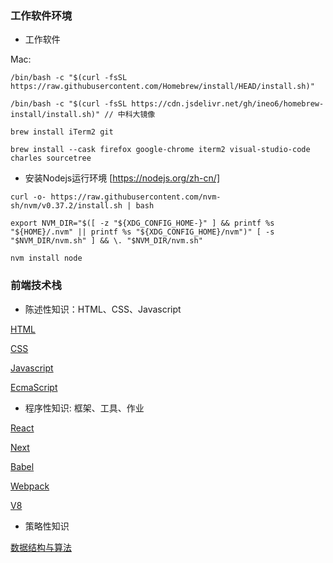 ### 工作软件环境

- 工作软件

Mac:

```
/bin/bash -c "$(curl -fsSL https://raw.githubusercontent.com/Homebrew/install/HEAD/install.sh)"

/bin/bash -c "$(curl -fsSL https://cdn.jsdelivr.net/gh/ineo6/homebrew-install/install.sh)" // 中科大镜像

brew install iTerm2 git

brew install --cask firefox google-chrome iterm2 visual-studio-code charles sourcetree

```
- 安装Nodejs运行环境 [https://nodejs.org/zh-cn/]

```
curl -o- https://raw.githubusercontent.com/nvm-sh/nvm/v0.37.2/install.sh | bash

export NVM_DIR="$([ -z "${XDG_CONFIG_HOME-}" ] && printf %s "${HOME}/.nvm" || printf %s "${XDG_CONFIG_HOME}/nvm")" [ -s "$NVM_DIR/nvm.sh" ] && \. "$NVM_DIR/nvm.sh"

nvm install node
```

### 前端技术栈

- 陈述性知识：HTML、CSS、Javascript

[HTML](https://developer.mozilla.org/zh-CN/docs/Web/HTML)

[CSS](https://developer.mozilla.org/zh-CN/docs/Web/CSS)

[Javascript](https://developer.mozilla.org/zh-CN/docs/Web/JavaScript)

[EcmaScript](https://262.ecma-international.org/6.0/?utm_source=hashnode.com)


- 程序性知识: 框架、工具、作业

[React](https://github.com/facebook/react)

[Next](https://nextjs.org/)

[Babel](https://babeljs.io/)

[Webpack](https://webpack.js.org/)

[V8](https://v8.dev/)




- 策略性知识

[数据结构与算法](https://github.com/trekhleb/javascript-algorithms/blob/master/README.zh-CN.md)



